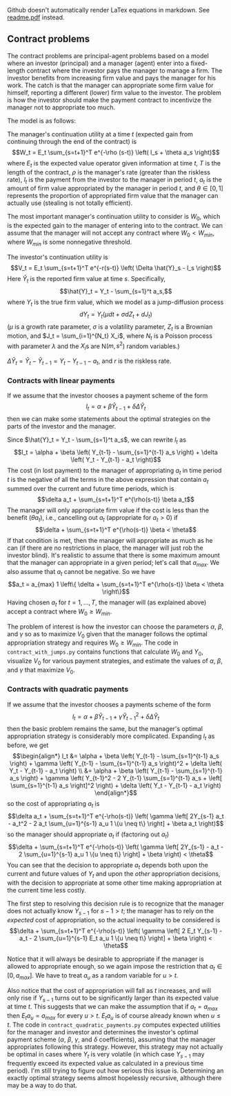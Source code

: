 Github doesn't automatically render LaTex equations in markdown. See [readme.pdf](https://github.com/quevivasbien/math-finance/edit/master/readme.pdf) instead.

## Contract problems

The contract problems are principal-agent problems based on a model where an investor (principal) and a manager (agent) enter into a fixed-length contract where the investor pays the manager to manage a firm. The investor benefits from increasing firm value and pays the manager for his work. The catch is that the manager can appropriate some firm value for himself, reporting a different (lower) firm value to the investor. The problem is how the investor should make the payment contract to incentivize the manager not to appropriate too much.

The model is as follows:

The manager's continuation utility at a time $t$ (expected gain from continuing through the end of the contract) is
$$W_t = E_t \sum_{s=t+1}^T e^{-\rho (s-t)} \left( l_s + \theta a_s \right)$$
where $E_t$ is the expected value operator given information at time $t$, $T$ is the length of the contract, $\rho$ is the manager's rate (greater than the riskless rate), $l_t$ is the payment from the investor to the manager in period $t$, $a_t$ is the amount of firm value appropriated by the manager in period $t$, and $\theta \in [0, 1]$ represents the proportion of appropriated firm value that the manager can actually use (stealing is not totally efficient).

The most important manager's continuation utility to consider is $W_0$, which is the expected gain to the manager of entering into to the contract. We can assume that the manager will not accept any contract where $W_0 < W_{min}$, where $W_{min}$ is some nonnegative threshold.

The investor's continuation utility is
$$V_t = E_t \sum_{s=t+1}^T e^{-r(s-t)} \left( \Delta \hat{Y}_s - l_s \right)$$
Here $\hat{Y}_t$ is the reported firm value at time $s$. Specifically,
$$\hat{Y}_t = Y_t - \sum_{s=1}^t a_s,$$
where $Y_t$ is the true firm value, which we model as a jump-diffusion process
$$dY_t = Y_t (\mu dt + \sigma dZ_t + dJ_t)$$
($\mu$ is a growth rate parameter, $\sigma$ is a volatility parameter, $Z_t$ is a Brownian motion, and $J_t = \sum_{i=1}^{N_t} X_i$, where $N_t$ is a Poisson process with parameter $\lambda$ and the $X_i$s are N($m, s^2$) random variables.)

$\Delta \hat{Y}_t = \hat{Y}_t - \hat{Y}_{t-1} = Y_t - Y_{t-1} - a_t$, and $r$ is the riskless rate.

### Contracts with linear payments

If we assume that the investor chooses a payment scheme of the form
$$l_t = \alpha + \beta \hat{Y}_{t-1} + \delta \Delta \hat{Y}_{t}$$
then we can make some statements about the optimal strategies on the parts of the investor and the manager.

Since $\hat{Y}_t = Y_t - \sum_{s=1}^t a_s$, we can rewrite $l_t$ as
$$l_t = \alpha + \beta \left( Y_{t-1} - \sum_{s=1}^{t-1} a_s \right) + \delta \left( Y_t - Y_{t-1} - a_t \right)$$
The cost (in lost payment) to the manager of appropriating $a_t$ in time period $t$ is the negative of all the terms in the above expression that contain $a_t$ summed over the current and future time periods, which is
$$\delta a_t + \sum_{s=t+1}^T e^{\rho(s-t)} \beta a_t$$
The manager will only appropriate firm value if the cost is less than the benefit ($\theta a_t$), i.e., cancelling out $a_t$ (appropriate for $a_t > 0$) if
$$\delta + \sum_{s=t+1}^T e^{\rho(s-t)} \beta < \theta$$
If that condition is met, then the manager will appropriate as much as he can (if there are no restrictions in place, the manager will just rob the investor blind). It's realistic to assume that there is some maximum amount that the manager can appropriate in a given period; let's call that $a_{max}$. We also assume that $a_t$ cannot be negative. So we have
$$a_t = a_{max} 1 \left\{ \delta + \sum_{s=t+1}^T e^{\rho(s-t)} \beta < \theta \right\}$$
Having chosen $a_t$ for $t=1,\dots,T$, the manager will (as explained above) accept a contract where $W_0 \geq W_{min}$.

The problem of interest is how the investor can choose the parameters $\alpha$, $\beta$, and $\gamma$ so as to maximize $V_0$ given that the manager follows the optimal appropriation strategy and requires $W_0 \geq W_{min}$. The code in `contract_with_jumps.py` contains functions that calculate $W_0$ and $Y_0$, visualize $V_0$ for various payment strategies, and estimate the values of $\alpha$, $\beta$, and $\gamma$ that maximize $V_0$.

### Contracts with quadratic payments

If we assume that the investor chooses a payments scheme of the form
$$l_t = \alpha + \beta \hat{Y}_{t-1} + \gamma \hat{Y}_{t-1}^2 + \delta \Delta \hat{Y}_{t}$$
then the basic problem remains the same, but the manager's optimal appropriation strategy is considerably more complicated. Expanding $l_t$ as before, we get
$$\begin{align*}
l_t &= \alpha + \beta \left( Y_{t-1} - \sum_{s=1}^{t-1} a_s \right) + \gamma \left( Y_{t-1} - \sum_{s=1}^{t-1} a_s \right)^2 + \delta \left( Y_t - Y_{t-1} - a_t \right) \\
&= \alpha + \beta \left( Y_{t-1} - \sum_{s=1}^{t-1} a_s \right) + \gamma \left( Y_{t-1}^2 - 2 Y_{t-1} \sum_{s=1}^{t-1} a_s + \left[ \sum_{s=1}^{t-1} a_s \right]^2 \right) + \delta \left( Y_t - Y_{t-1} - a_t \right)
\end{align*}$$
so the cost of appropriating $a_t$ is
$$\delta a_t + \sum_{s=t+1}^T e^{-\rho(s-t)} \left( \gamma \left[ 2Y_{s-1} a_t - a_t^2 - 2 a_t \sum_{u=1}^{s-1} a_u 1 \{u \neq t\} \right] + \beta a_t \right)$$
so the manager should appropriate $a_t$ if (factoring out $a_t$)
$$\delta + \sum_{s=t+1}^T e^{-\rho(s-t)} \left( \gamma \left[ 2Y_{s-1} - a_t - 2 \sum_{u=1}^{s-1} a_u 1 \{u \neq t\} \right] + \beta \right) < \theta$$
You can see that the decision to appropriate $a_t$ depends both upon the current and future values of $Y_t$ and upon the *other* appropriation decisions, with the decision to appropriate at some other time making appropriation at the current time less costly.

The first step to resolving this decision rule is to recognize that the manager does not actually know $Y_{s-1}$ for $s-1 > t$; the manager has to rely on the *expected* cost of appropriation, so the actual inequality to be considered is
$$\delta + \sum_{s=t+1}^T e^{-\rho(s-t)} \left( \gamma \left[ 2 E_t Y_{s-1} - a_t - 2 \sum_{u=1}^{s-1} E_t a_u 1 \{u \neq t\} \right] + \beta \right) < \theta$$

Notice that it will always be desirable to appropriate if the manager is allowed to appropriate enough, so we again impose the restriction that $a_t \in [0, a_{max}]$. We have to treat $a_u$ as a random variable for $u > t$.

Also notice that the cost of appropriation will fall as $t$ increases, and will only rise if $Y_{s-1}$ turns out to be significantly larger than its expected value at time $t$. This suggests that we can make the assumption that if $a_t = a_{max}$ then $E_t a_u = a_{max}$ for every $u > t$. $E_t a_u$ is of course already known when $u \leq t$. The code in `contract_quadratic_payments.py` computes expected utilities for the manager and investor and determines the investor's optimal payment scheme ($\alpha$, $\beta$, $\gamma$, and $\delta$ coefficients), assuming that the manager appropriates following this strategy. However, this strategy may not actually be optimal in cases where $Y_t$ is very volatile (in which case $Y_{s-1}$ may frequently exceed its expected value as calculated in a previous time period). I'm still trying to figure out how serious this issue is. Determining an exactly optimal strategy seems almost hopelessly recursive, although there may be a way to do that.
